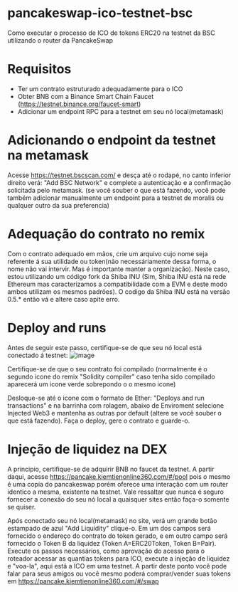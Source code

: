 # pancakeswap-ico-testnet-bsc
Como executar o processo de ICO de tokens ERC20 na testnet da BSC utilizando o router da PancakeSwap

# Requisitos
- Ter um contrato estruturado adequadamente para o ICO
- Obter BNB com a Binance Smart Chain Faucet (https://testnet.binance.org/faucet-smart)
- Adicionar um endpoint RPC para a testnet em seu nó local(metamask)

# Adicionando o endpoint da testnet na metamask
Acesse https://testnet.bscscan.com/ e desça até o rodapé, no canto inferior direito verá: "Add BSC Network" e complete a autenticação e a confirmação solicitada pelo metamask.
(se você souber o que está fazendo, você pode também adicionar manualmente um endpoint para a testnet de moralis ou qualquer outro da sua preferencia)

# Adequação do contrato no remix
Com o contrato adequado em mãos, crie um arquivo cujo nome seja referente á sua utilidade ou token(não necessáriamente dessa forma, o nome não vai intervir. Mas é importante manter a organização). Neste caso, estou utilizando um código fork da Shiba INU (Sim, Shiba INU está na rede Ethereum mas caracterizamos a compatibilidade com a EVM e deste modo ambos utilizam os mesmos padrões). O codigo da Shiba INU está na versão 0.5.* então vá e altere caso apite erro.


# Deploy and runs
Antes de seguir este passo, certifique-se de que seu nó local está conectado á testnet:     ![image](https://user-images.githubusercontent.com/93963677/157054297-37b92041-1ec5-4444-bae5-5f59529de859.png)

Certifique-se de que o seu contrato foi compilado (normalmente é o segundo icone do remix "Solidity compiler" caso tenha sido compilado aparecerá um icone verde sobrepondo o o mesmo icone)

Desloque-se até o icone com o formato de Ether: "Deploys and run transactions" e na barrinha com rolagem, abaixo de Enviroment selecione Injected Web3 e mantenha as outras por default (altere se você souber o que está fazendo). Faça o deploy, gere o contrato e guarde-o.

# Injeção de liquidez na DEX
A principio, certifique-se de adquirir BNB no faucet da testnet. A partir daqui, acesse https://pancake.kiemtienonline360.com/#/pool pois o mesmo é uma copia do pancakeswap porém oferece uma interação com um router identico a mesma, existente na testnet.
Vale ressaltar que nunca é seguro fornecer a conexão do seu nó local a quaisquer sites então faça-o somente se quiser.

Após conectado seu nó local(metamask) no site, verá um grande botão estampado de azul "Add Liquidity" clique-o. Em um dos campos será fornecido o endereço do contrato do token gerado, e em outro campo será fornecido o Token B da liquidez (Token A=ERC20Token, Token B=Pair). Execute os passos necessários, como aprovação do acesso para o roteador acessar as quantias tokens para ICO, execute a injeção de liquidez e "voa-la", aqui está a ICO em uma testnet. A partir deste ponto você pode falar para seus amigos ou você mesmo poderá comprar/vender suas tokens em https://pancake.kiemtienonline360.com/#/swap

